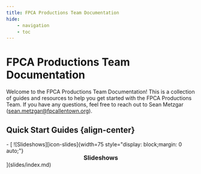 ```yaml
---
title: FPCA Productions Team Documentation
hide:
    - navigation
    - toc
---
```


# FPCA Productions Team Documentation

Welcome to the FPCA Productions Team Documentation! This is a collection of guides and resources to help you get started with the FPCA Productions Team. If you have any questions, feel free to reach out to Sean Metzgar ([sean.metzgar@fpcallentown.org](mailto:sean.metzgar@fpcallentown.org)).

## Quick Start Guides {align-center}

<div class="grid cards" markdown>
<!-- - [
    ![Audio][icon-audio]{width=75 style="display: block;margin: 0 auto;"}
    <h3 style="text-align:center; margin:0;">Audio</h3>
  ](audio/index.md)
- [
    ![Livestream][icon-livestream]{width=75 style="display: block;margin: 0 auto;"}
    <h3 style="text-align:center; margin:0;">Livestream</h3>
  ](livestream/index.md) -->
- [
    ![Slideshows][icon-slides]{width=75 style="display: block;margin: 0 auto;"}
    <h3 style="text-align:center; margin:0;">Slideshows</h3>
  ](slides/index.md)
</div>





[icon-audio]: ./images/icons/icon-audio.png
[icon-livestream]: ./images/icons/icon-livestream.png
[icon-slides]: ./images/icons/icon-slides.png